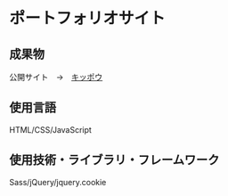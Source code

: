 # ポートフォリオサイト

## 成果物
公開サイト&emsp;→&emsp;[キッポウ](https://ykllog.com)

## 使用言語
HTML/CSS/JavaScript

## 使用技術・ライブラリ・フレームワーク
Sass/jQuery/jquery.cookie